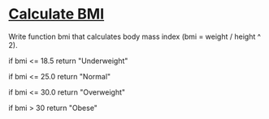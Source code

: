 # [Calculate BMI](https://www.codewars.com/kata/calculate-bmi "57a429e253ba3381850000fb")

Write function bmi that calculates body mass index (bmi = weight / height ^ 2).


if bmi <= 18.5 return "Underweight"

if bmi <= 25.0 return "Normal"

if bmi <= 30.0 return "Overweight"

if bmi > 30 return "Obese"